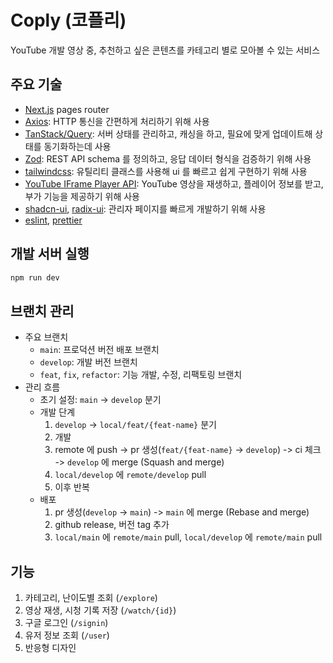 # Coply (코플리) 
YouTube 개발 영상 중, 추천하고 싶은 콘텐츠를 카테고리 별로 모아볼 수 있는 서비스

## 주요 기술
- [Next.js](https://github.com/vercel/next.js) pages router
- [Axios](https://github.com/axios/axios): HTTP 통신을 간편하게 처리하기 위해 사용
- [TanStack/Query](https://github.com/tanstack/query): 서버 상태를 관리하고, 캐싱을 하고, 필요에 맞게 업데이트해 상태를 동기화하는데 사용
- [Zod](https://github.com/colinhacks/zod): REST API schema 를 정의하고, 응답 데이터 형식을 검증하기 위해 사용
- [tailwindcss](https://github.com/tailwindlabs/tailwindcss): 유틸리티 클래스를 사용해 ui 를 빠르고 쉽게 구현하기 위해 사용
- [YouTube IFrame Player API](https://developers.google.com/youtube/iframe_api_reference?hl=ko): YouTube 영상을 재생하고, 플레이어 정보를 받고, 부가 기능을 제공하기 위해 사용
- [shadcn-ui](https://github.com/shadcn-ui/ui), [radix-ui](https://github.com/radix-ui/themes): 관리자 페이지를 빠르게 개발하기 위해 사용
- [eslint](https://github.com/eslint/eslint), [prettier](https://github.com/prettier/prettier)

## 개발 서버 실행
```bash
npm run dev
```

## 브랜치 관리
- 주요 브랜치
  - `main`: 프로덕션 버전 배포 브랜치
  - `develop`: 개발 버전 브랜치
  - `feat`, `fix`, `refactor`: 기능 개발, 수정, 리팩토링 브랜치
- 관리 흐름
  - 초기 설정: `main` -> `develop` 분기
  - 개발 단계
    1. `develop` -> `local/feat/{feat-name}` 분기
    2. 개발
    3. remote 에 push -> pr 생성(`feat/{feat-name}` -> `develop`) -> ci 체크 -> `develop` 에 merge (Squash and merge)
    4. `local/develop` 에 `remote/develop` pull
    5. 이후 반복
  - 배포
    1. pr 생성(`develop` -> `main`) -> `main` 에 merge (Rebase and merge)
    2. github release, 버전 tag 추가
    3. `local/main` 에 `remote/main` pull, `local/develop` 에 `remote/main` pull
   
## 기능
1. 카테고리, 난이도별 조회 (`/explore`)
2. 영상 재생, 시청 기록 저장 (`/watch/{id}`)
3. 구글 로그인 (`/signin`)
4. 유저 정보 조회 (`/user`)
5. 반응형 디자인
